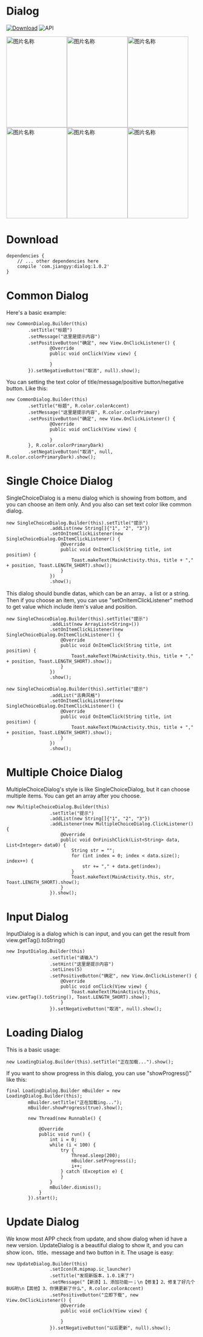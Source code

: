 # Dialog

[![Download](https://api.bintray.com/packages/jiangyychn/maven/dialog/images/download.svg)](https://bintray.com/jiangyychn/maven/dialog) ![API](https://img.shields.io/badge/api-14%2B-brightgreen.svg)

<img src="https://github.com/jyygithub/dialog/blob/master/image/screenshot_1502280777.png" width = "160" height = "240" alt="图片名称" align=center /><img src="https://github.com/jyygithub/dialog/blob/master/image/screenshot_1502280780.png" width = "160" height = "240" alt="图片名称" align=center /><img src="https://github.com/jyygithub/dialog/blob/master/image/screenshot_1502280784.png" width = "160" height = "240" alt="图片名称" align=center /><img src="https://github.com/jyygithub/dialog/blob/master/image/screenshot_1502280788.png" width = "160" height = "240" alt="图片名称" align=center /><img src="https://github.com/jyygithub/dialog/blob/master/image/screenshot_1502280794.png" width = "160" height = "240" alt="图片名称" align=center /><img src="https://github.com/jyygithub/dialog/blob/master/image/screenshot_1502280796.png" width = "160" height = "240" alt="图片名称" align=center />

# Download

```
dependencies {
	// ... other dependencies here
    compile 'com.jiangyy:dialog:1.0.2'
}
```

# Common Dialog
Here's a basic example:

```
new CommonDialog.Builder(this)
		.setTitle("标题")
		.setMessage("这里是提示内容")
		.setPositiveButton("确定", new View.OnClickListener() {
				@Override
				public void onClick(View view) {

				}
		}).setNegativeButton("取消", null).show();
```
You can setting the text color of title/message/positive button/negative button. Like this:

```
new CommonDialog.Builder(this)
		.setTitle("标题", R.color.colorAccent)
        .setMessage("这里是提示内容", R.color.colorPrimary)
        .setPositiveButton("确定", new View.OnClickListener() {
		        @Override
                public void onClick(View view) {

                }
        }, R.color.colorPrimaryDark)
        .setNegativeButton("取消", null, R.color.colorPrimaryDark).show();
```

# Single Choice Dialog
SingleChoiceDialog is a menu dialog which is showing from bottom, and you can choose an item only. And you also can set text color like common dialog.

```
new SingleChoiceDialog.Builder(this).setTitle("提示")
                .addList(new String[]{"1", "2", "3"})
                .setOnItemClickListener(new SingleChoiceDialog.OnItemClickListener() {
                    @Override
                    public void OnItemClick(String title, int position) {
                        Toast.makeText(MainActivity.this, title + "," + position, Toast.LENGTH_SHORT).show();
                    }
                })
                .show();
```
This dialog should bundle datas, which can be an array、a list or a string. Then if you choose an item, you can use "setOnItemClickListener" method to get value which include item's value and position.

```
new SingleChoiceDialog.Builder(this).setTitle("提示")
                .addList(new ArrayList<String>())
                .setOnItemClickListener(new SingleChoiceDialog.OnItemClickListener() {
                    @Override
                    public void OnItemClick(String title, int position) {
                        Toast.makeText(MainActivity.this, title + "," + position, Toast.LENGTH_SHORT).show();
                    }
                })
                .show();
```
```
new SingleChoiceDialog.Builder(this).setTitle("提示")
                .addList("古典风格")
                .setOnItemClickListener(new SingleChoiceDialog.OnItemClickListener() {
                    @Override
                    public void OnItemClick(String title, int position) {
                        Toast.makeText(MainActivity.this, title + "," + position, Toast.LENGTH_SHORT).show();
                    }
                })
                .show();
```

# Multiple Choice Dialog
MultipleChoiceDialog's style is like SingleChoiceDialog, but it can choose multiple items. You can get an array after you choose.

```
new MultipleChoiceDialog.Builder(this)
				.setTitle("提示")
                .addList(new String[]{"1", "2", "3"})
                .addListener(new MultipleChoiceDialog.ClickListener() {
                    @Override
                    public void OnFinishClick(List<String> data, List<Integer> data0) {
                        String str = "";
                        for (int index = 0; index < data.size(); index++) {
                            str += "," + data.get(index);
                        }
                        Toast.makeText(MainActivity.this, str, Toast.LENGTH_SHORT).show();
                    }
                }).show();
```

# Input Dialog
InputDialog is a dialog which is can input, and you can get the result from view.getTag().toString()

```
new InputDialog.Builder(this)
                .setTitle("请输入")
                .setHint("这里是提示内容")
                .setLines(5)
                .setPositiveButton("确定", new View.OnClickListener() {
                    @Override
                    public void onClick(View view) {
                        Toast.makeText(MainActivity.this, view.getTag().toString(), Toast.LENGTH_SHORT).show();
                    }
                }).setNegativeButton("取消", null).show();
```

# Loading Dialog

This is a basic usage:

```
new LoadingDialog.Builder(this).setTitle("正在加载...").show();
```
If you want to show progress in this dialog, you can use "showProgress()" like this:

```
final LoadingDialog.Builder mBuilder = new LoadingDialog.Builder(this);
        mBuilder.setTitle("正在加载ing...");
        mBuilder.showProgress(true).show();

        new Thread(new Runnable() {

            @Override
            public void run() {
                int i = 0;
                while (i < 100) {
                    try {
                        Thread.sleep(200);
                        mBuilder.setProgress(i);
                        i++;
                    } catch (Exception e) {
                    }
                }
                mBuilder.dismiss();
            }
        }).start();
```

# Update Dialog
We know most APP check from update, and show dialog when id have a new version. UpdateDialog is a beautiful dialog to show it, and you can show icon、title、message and two button in it. The usage is easy:

```
new UpdateDialog.Builder(this)
                .setIcon(R.mipmap.ic_launcher)
                .setTitle("发现新版本，1.0.1来了")
                .setMessage("【新添】1、添加功能一；\n【修复】2、修复了好几个BUG哟\n【其他】3、你猜更新了什么", R.color.colorAccent)
                .setPositiveButton("立即下载", new View.OnClickListener() {
                    @Override
                    public void onClick(View view) {

                    }
                }).setNegativeButton("以后更新", null).show();
```

